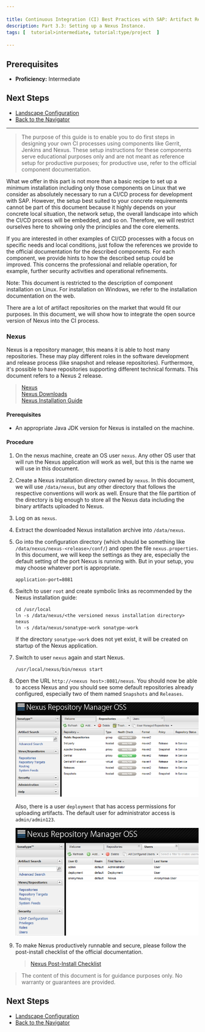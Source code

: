 ```yaml
---

title: Continuous Integration (CI) Best Practices with SAP: Artifact Repository
description: Part 3.3: Setting up a Nexus Instance.
tags: [  tutorial>intermediate, tutorial:type/project  ]

---
```


## Prerequisites

  - **Proficiency:** Intermediate

## Next Steps
 
  - [Landscape Configuration](http://www.sap.com/developer/tutorials/ci-best-practices-landscape.html)
  - [Back to the Navigator](http://www.sap.com/developer/tutorials/ci-best-practices-intro.html)
  
---

> The purpose of this guide is to enable you to do first steps in designing your own CI processes using components like Gerrit, Jenkins and Nexus. These setup instructions for these components serve educational purposes only and are not meant as reference setup for productive purposes; for productive use, refer to the official component documentation.


What we offer in this part is not more than a basic recipe to set up a minimum installation including only those components on Linux that we consider as absolutely necessary to run a CI/CD process for development with SAP. However, the setup best suited to your concrete requirements cannot be part of this document because it highly depends on your concrete local situation, the network setup, the overall landscape into which the CI/CD process will be embedded, and so on. Therefore, we will restrict ourselves here to showing only the principles and the core elements.

If you are interested in other examples of CI/CD processes with a focus on specific needs and local conditions, just follow the references we provide to the official documentation for the described components. For each component, we provide hints to how the described setup could be improved. This concerns the professional and reliable operation, for example, further security activities and operational refinements.

Note: This document is restricted to the description of component installation on Linux. For installation on Windows, we refer to the installation documentation on the web.



There are a lot of artifact repositories on the market that would fit our purposes. In this document, we will show how to integrate the open source version of Nexus into the CI process.

### Nexus

Nexus is a repository manager, this means it is able to host many repositories. These may play different roles in the software development and release process (like snapshot and release repositories). Furthermore, it's possible to have repositories supporting different technical formats.
This document refers to a Nexus 2 release.

> [Nexus](http://www.sonatype.org/nexus)  
> [Nexus Downloads](http://www.sonatype.org/nexus/go)  
> [Nexus Installation Guide](https://books.sonatype.com/nexus-book/reference/installing.html)

#### Prerequisites

- An appropriate Java JDK version for Nexus is installed on the machine.

#### Procedure

1. On the nexus machine, create an OS user `nexus`. Any other OS user that will run the Nexus application will work as well, but this is the name we will use in this document.

2. Create a Nexus installation directory owned by `nexus`. In this document, we will use `/data/nexus`, but any other directory that follows the respective conventions will work as well.
    Ensure that the file partition of the directory is big enough to store all the Nexus data including the binary artifacts uploaded to Nexus.

3. Log on as `nexus`.

4. Extract the downloaded Nexus installation archive into `/data/nexus`.

5. Go into the configuration directory (which should be something like `/data/nexus/nexus-<release>/conf/`) and open the file `nexus.properties`. 
    In this document, we will keep the settings as they are, especially the default setting of the port Nexus is running with. But in your setup, you may choose whatever port is appropriate.

    ```
    application-port=8081
    ``` 

6. Switch to user `root` and create symbolic links as recommended by the Nexus installation guide:

    ```
    cd /usr/local
    ln -s /data/nexus/<the versioned nexus installation directory> nexus
    ln -s /data/nexus/sonatype-work sonatype-work
    ```

    If the directory `sonatype-work` does not yet exist, it will be created on startup of the Nexus application.

7. Switch to user `nexus` again and start Nexus.

    ```
    /usr/local/nexus/bin/nexus start
    ```

8. Open the URL `http://<nexus host>:8081/nexus`. You should now be able to access Nexus and you should see some default repositories already configured, especially two of them named `Snapshots` and `Releases`.  

    ![Repositories](artifact-repository-1.png)
    
    Also, there is a user `deployment` that has access permissions for uploading artifacts. The default user for administrator access is `admin/admin123`.
    
    ![Repositories](artifact-repository-2.png)
    
9. To make Nexus productively runnable and secure, please follow the post-install checklist of the official documentation.
 
    > [Nexus Post-Install Checklist](https://books.sonatype.com/nexus-book/reference/install-sect-repoman-post-install.html)  


> The content of this document is for guidance purposes only. No warranty or guarantees are provided.

## Next Steps
 
  - [Landscape Configuration](http://www.sap.com/developer/tutorials/ci-best-practices-landscape.html)
  - [Back to the Navigator](http://www.sap.com/developer/tutorials/ci-best-practices-intro.html)
